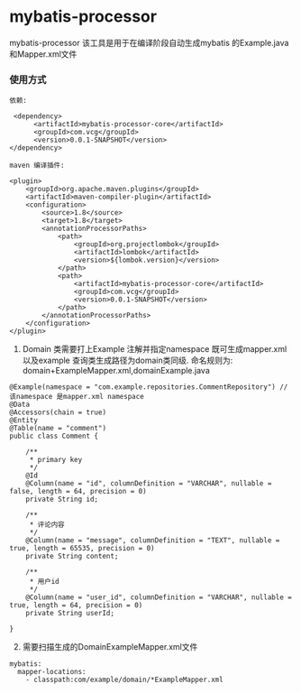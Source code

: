 # mybatis-processor
mybatis-processor 该工具是用于在编译阶段自动生成mybatis 的Example.java
和Mapper.xml文件

### 使用方式
```
依赖:

 <dependency>
      <artifactId>mybatis-processor-core</artifactId>
      <groupId>com.vcg</groupId>
      <version>0.0.1-SNAPSHOT</version>
</dependency>

maven 编译插件:

<plugin>
    <groupId>org.apache.maven.plugins</groupId>
    <artifactId>maven-compiler-plugin</artifactId>
    <configuration>
        <source>1.8</source>
        <target>1.8</target>
        <annotationProcessorPaths>
            <path>
                <groupId>org.projectlombok</groupId>
                <artifactId>lombok</artifactId>
                <version>${lombok.version}</version>
            </path>
            <path>
                <artifactId>mybatis-processor-core</artifactId>
                <groupId>com.vcg</groupId>
                <version>0.0.1-SNAPSHOT</version>
            </path>
        </annotationProcessorPaths>
    </configuration>
</plugin>

```


1. Domain 类需要打上Example 注解并指定namespace 既可生成mapper.xml 以及example 查询类生成路径为domain类同级.
命名规则为: domain+ExampleMapper.xml,domainExample.java

```
@Example(namespace = "com.example.repositories.CommentRepository") //该namespace 是mapper.xml namespace
@Data
@Accessors(chain = true)
@Entity
@Table(name = "comment")
public class Comment {

    /**
     * primary key
     */
    @Id
    @Column(name = "id", columnDefinition = "VARCHAR", nullable = false, length = 64, precision = 0)
    private String id;

    /**
     * 评论内容
     */
    @Column(name = "message", columnDefinition = "TEXT", nullable = true, length = 65535, precision = 0)
    private String content;

    /**
     * 用户id
     */
    @Column(name = "user_id", columnDefinition = "VARCHAR", nullable = true, length = 64, precision = 0)
    private String userId;

}
```

2. 需要扫描生成的DomainExampleMapper.xml文件

```
mybatis:
  mapper-locations:
    - classpath:com/example/domain/*ExampleMapper.xml
```
